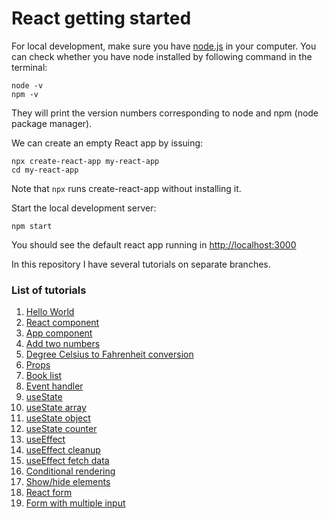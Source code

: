 # React getting started 

For local development, make sure you have [node.js](https://nodejs.org/) in your
computer. You can check whether you have node installed by following command in
the terminal: 
```
node -v 
npm -v
```
They will print the version numbers corresponding to node and npm (node package
manager). 

We can create an empty React app by issuing:
```
npx create-react-app my-react-app
cd my-react-app
```

Note that `npx` runs create-react-app without installing it.

Start the local development server:
```
npm start
```

You should see the default react app running in <http://localhost:3000>

In this repository I have several tutorials on separate branches. 

### List of tutorials
1. [Hello World](https://github.com/pranabdas/react-learning/tree/01-hello-world)
2. [React component](
https://github.com/pranabdas/react-learning/tree/02-react-component)
3. [App component](
https://github.com/pranabdas/react-learning/tree/03-app-component)
4. [Add two numbers](
https://github.com/pranabdas/react-learning/tree/04-add-numbers)
5. [Degree Celsius to Fahrenheit conversion](
https://github.com/pranabdas/react-learning/tree/05-degCtoF)
6. [Props](https://github.com/pranabdas/react-learning/tree/06-props)
7. [Book list](https://github.com/pranabdas/react-learning/tree/07-book-list)
8. [Event handler](
https://github.com/pranabdas/react-learning/tree/08-event-handler)
9. [useState](https://github.com/pranabdas/react-learning/tree/09-useState)
10. [useState array](
https://github.com/pranabdas/react-learning/tree/10-useState-array)
11. [useState object](
https://github.com/pranabdas/react-learning/tree/11-useState-object)
12. [useState counter](
https://github.com/pranabdas/react-learning/tree/12-useState-counter)
13. [useEffect](https://github.com/pranabdas/react-learning/tree/13-useEffect)
14. [useEffect cleanup](
https://github.com/pranabdas/react-learning/tree/14-useEffect-cleanup)
15. [useEffect fetch data](
https://github.com/pranabdas/react-learning/tree/15-useEffect-fetchdata)
16. [Conditional rendering](
https://github.com/pranabdas/react-learning/tree/16-conditional-rendering)
17. [Show/hide elements](
https://github.com/pranabdas/react-learning/tree/17-show-hide)
18. [React form](https://github.com/pranabdas/react-learning/tree/18-form)
19. [Form with multiple input](
https://github.com/pranabdas/react-learning/tree/19-form-multi-input)

